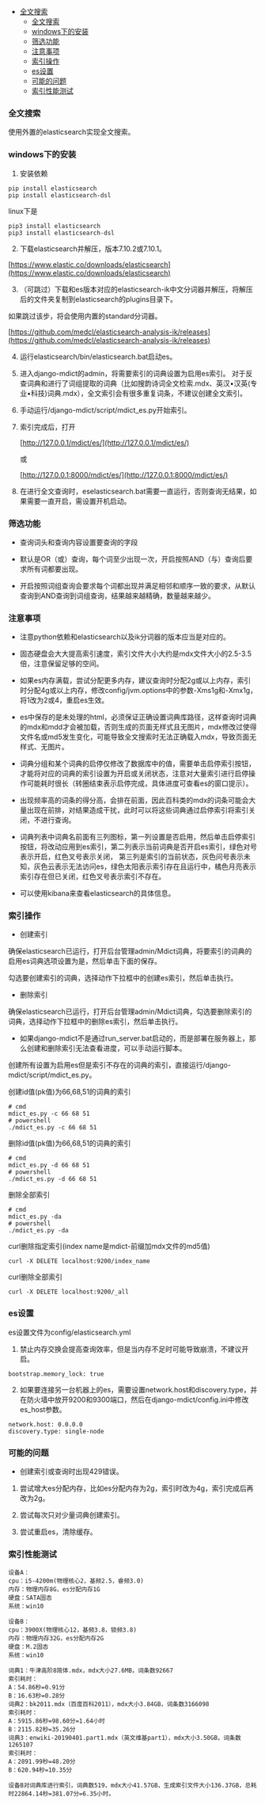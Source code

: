 - [全文搜索](#全文搜索)
  * [全文搜索](#全文搜索)
  * [windows下的安装](#windows下的安装)
  * [筛选功能](#筛选功能)
  * [注意事项](#注意事项)
  * [索引操作](#索引操作)
  * [es设置](#es设置)
  * [可能的问题](#可能的问题)
  * [索引性能测试](#索引性能测试)

### 全文搜索

使用外置的elasticsearch实现全文搜索。

### windows下的安装

1. 安装依赖

```
pip install elasticsearch
pip install elasticsearch-dsl
```

linux下是

```
pip3 install elasticsearch
pip3 install elasticsearch-dsl
```

2. 下载elasticsearch并解压，版本7.10.2或7.10.1。

[https://www.elastic.co/downloads/elasticsearch](https://www.elastic.co/downloads/elasticsearch)

3. （可跳过）下载和es版本对应的elasticsearch-ik中文分词器并解压，将解压后的文件夹复制到elasticsearch的plugins目录下。

如果跳过该步，将会使用内置的standard分词器。

[https://github.com/medcl/elasticsearch-analysis-ik/releases](https://github.com/medcl/elasticsearch-analysis-ik/releases)

4. 运行elasticsearch/bin/elasticsearch.bat启动es。

5. 进入django-mdict的admin，将需要索引的词典设置为启用es索引。
   对于反查词典和进行了词组提取的词典（比如搜韵诗词全文检索.mdx、英汉•汉英(专业•科技)词典.mdx），全文索引会有很多重复词条，不建议创建全文索引。

6. 手动运行/django-mdict/script/mdict_es.py开始索引。

7. 索引完成后，打开
   
   [http://127.0.0.1/mdict/es/](http://127.0.0.1/mdict/es/)
   
   或

   [http://127.0.0.1:8000/mdict/es/](http://127.0.0.1:8000/mdict/es/)

8. 在进行全文查询时，eselasticsearch.bat需要一直运行，否则查询无结果，如果需要一直开启，需设置开机启动。

### 筛选功能

* 查询词头和查询内容设置要查询的字段

* 默认是OR（或）查询，每个词至少出现一次，开启按照AND（与）查询后要求所有词都要出现。

* 开启按照词组查询会要求每个词都出现并满足相邻和顺序一致的要求，从默认查询到AND查询到词组查询，结果越来越精确，数量越来越少。

### 注意事项

* 注意python依赖和elasticsearch以及ik分词器的版本应当是对应的。

* 固态硬盘会大大提高索引速度，索引文件大小大约是mdx文件大小的2.5-3.5倍，注意保留足够的空间。

* 如果es内存满载，尝试分配更多内存，建议查询时分配2g或以上内存，索引时分配4g或以上内存，修改config/jvm.options中的参数-Xms1g和-Xmx1g，
  将1改为2或4，重启es生效。

* es中保存的是未处理的html，必须保证正确设置词典库路径，这样查询时词典的mdx和mdd才会被加载，否则生成的页面无样式且无图片，mdx修改过使得文件名或md5发生变化，可能导致全文搜索时无法正确载入mdx，导致页面无样式、无图片。

* 词典分组和某个词典的启停仅修改了数据库中的值，需要单击启停索引按钮，才能将对应的词典的索引设置为开启或关闭状态，注意对大量索引进行启停操作可能耗时很长（转圈结束表示启停完成，具体进度可查看es的窗口提示）。

* 出现频率高的词条的得分高，会排在前面，因此百科类的mdx的词条可能会大量出现在前排，对结果造成干扰，此时可以将这些词典通过启停索引将索引关闭，不进行查询。

* 词典列表中词典名前面有三列图标，第一列设置是否启用，然后单击启停索引按钮，将改动应用到es索引，第二列表示当前词典是否开启es索引，绿色对号表示开启，红色叉号表示关闭，
  第三列是索引的当前状态，灰色问号表示未知，灰色云表示无法访问es，绿色太阳表示索引存在且运行中，橘色月亮表示索引存在但已关闭，红色叉号表示索引不存在。

* 可以使用kibana来查看elasticsearch的具体信息。

### 索引操作

* 创建索引

确保elasticsearch已运行，打开后台管理admin/Mdict词典，将要索引的词典的启用es词典选项设置为是，然后单击下面的保存。

勾选要创建索引的词典，选择动作下拉框中的创建es索引，然后单击执行。

* 删除索引

确保elasticsearch已运行，打开后台管理admin/Mdict词典，勾选要删除索引的词典，选择动作下拉框中的删除es索引，然后单击执行。

* 如果django-mdict不是通过run_server.bat启动的，而是部署在服务器上，那么创建和删除索引无法查看进度，可以手动运行脚本。

创建所有设置为启用es但是索引不存在的词典的索引，直接运行/django-mdict/script/mdict_es.py。

创建id值(pk值)为66,68,51的词典的索引

```
# cmd
mdict_es.py -c 66 68 51
# powershell
./mdict_es.py -c 66 68 51
```

删除id值(pk值)为66,68,51的词典的索引

```
# cmd
mdict_es.py -d 66 68 51
# powershell
./mdict_es.py -d 66 68 51
```

删除全部索引

```
# cmd
mdict_es.py -da
# powershell
./mdict_es.py -da
```

curl删除指定索引(index name是mdict-前缀加mdx文件的md5值)

```
curl -X DELETE localhost:9200/index_name 
```
  
curl删除全部索引

```
curl -X DELETE localhost:9200/_all 
```

### es设置

es设置文件为config/elasticsearch.yml

1. 禁止内存交换会提高查询效率，但是当内存不足时可能导致崩溃，不建议开启。

```
bootstrap.memory_lock: true
```

2. 如果要连接另一台机器上的es，需要设置network.host和discovery.type，并在防火墙中放开9200和9300端口，然后在django-mdict/config.ini中修改es_host参数。

```
network.host: 0.0.0.0
discovery.type: single-node
```

### 可能的问题

* 创建索引或查询时出现429错误。

1. 尝试增大es分配内存，比如es分配内存为2g，索引时改为4g，索引完成后再改为2g。
  
2. 尝试每次只对少量词典创建索引。
   
3. 尝试重启es，清除缓存。

### 索引性能测试

```
设备A：
cpu：i5-4200m(物理核心2，基频2.5，睿频3.0)
内存：物理内存8G，es分配内存1G
硬盘：SATA固态
系统：win10

设备B：
cpu：3900X(物理核心12，基频3.8，锁频3.8)
内存：物理内存32G，es分配内存2G
硬盘：M.2固态
系统：win10

词典1：牛津高阶8简体.mdx，mdx大小27.6MB，词条数92667
索引耗时：
A：54.86秒=0.91分
B：16.63秒=0.28分
词典2：bk2011.mdx（百度百科2011），mdx大小3.84GB，词条数3166098
索引耗时：
A：5915.86秒=98.60分=1.64小时
B：2115.82秒=35.26分
词典3：enwiki-20190401.part1.mdx（英文维基part1），mdx大小3.50GB，词条数1265107
索引耗时：
A：2891.99秒=48.20分
B：620.94秒=10.35分

设备B对词典库进行索引，词典数519，mdx大小41.57GB，生成索引文件大小136.37GB，总耗时22864.14秒=381.07分=6.35小时。
```
